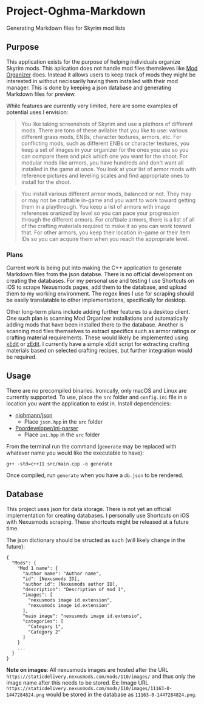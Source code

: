 # Project-Oghma-Markdown

Generating Markdown files for Skyrim mod lists

## Purpose

This application exists for the purpose of helping individuals organize Skyrim mods. This aplication does not handle mod files themsleves like [Mod Organizer](https://github.com/Modorganizer2/modorganizer) does. Instead it allows users to keep track of  mods they might be interested in without necissarily having them installed with their mod manager. This is done by keeping a json database and generating Markdown files for preview.

While features are currently very limited, here are some examples of potential uses I envision:

> You like taking screenshots of Skyrim and use a plethora of different mods. There are tons of these avilable that you like to use: various different grass mods, ENBs, character textures, armors, etc. For conflicting mods, such as different ENBs or character textures, you keep a set of images in your organizer for the ones you use so you can compare them and pick which one you want for the shoot. For modular mods like armors, you have hundreds and don't want all installed in the game at once. You look at your list of armor mods with reference pictures and leveling scales and find appropriate ones to install for the shoot.

> You install various different armor mods, balanced or not. They may or may not be craftable in-game and you want to work toward getting them in a playthrough. You keep a list of armors with image references oranized by level so you can pace your progression through the different armors. For craftbale armors, there is a list of all of the crafting materials required to make it so you can work toward that. For other armors, you keep their location in-game or their item IDs so you can acquire them when you reach the appropriate level.

### Plans

Current work is being put into making the C++ application to generate Markdown files from the json databse. There is no official development on creating the databases. For my personal use and testing I use Shortcuts on iOS to scrape Nexusmods pages, add them to the database, and upload them to my working environment. The regex lines I use for scraping should be easily translatable to other implementations, specifically for desktop.

Other long-term plans include adding further features to a desktop client. One such plan is scanning Mod Organizer installations and automatically adding mods that have been installed there to the database. Another is scanning mod files themselves to extract specifics such as armor ratings or crafting material requirements. These would likely be implemented using [xEdit](https://github.com/TES5Edit/TES5Edit) or [zEdit](https://github.com/z-edit/zedit). I currently have a simple xEdit script for extracting crafting materials based on selected crafting recipes, but further integration would be required.

## Usage

There are no precompiled binaries. Ironically, only macOS and Linux are currently supported. To use, place the `src` folder and     `config.ini` file in a location you want the application to exist in. Install dependencies:

+ [nlohmann/json](https://github.com/nlohmann/json)
    + Place `json.hpp` in the `src` folder
+ [Poordeveloper/ini-parser](https://github.com/Poordeveloper/ini-parser)
    + Place `ini.hpp` in the `src` folder

From the terminal run the command (`generate` may be replaced with whatever name you would like the executable to have):

    g++ -std=c++11 src/main.cpp -o generate

Once compiled, run `generate` when you have a `db.json` to be rendered.

## Database

This project uses json for data storage. There is not yet an official implementation for creating databases. I personally use Shortcuts on iOS with Nexusmods scraping. These shortcuts might be released at a future time.

The json dictionary should be structed as such (will likely change in the future):

    {
      "Mods": {
        "Mod 1 name": {
          "author name": "Author name",
          "id": [Nexusmods ID],
          "author id": [Nexusmods author ID],
          "description": "Description of mod 1",
          "images": [
            "nexusmods image id.extension",
            "nexusmods image id.extension"
          ],
          "main image": "nexusmods image id.extensio",
          "categories": [
            "Category 1",
            "Category 2"
          ]
        }
        ...
      }
    }

**Note on images**: All nexusmods images are hosted after the URL `https://staticdelivery.nexusmods.com/mods/110/images/` and thus only the image name after this needs to be stored. Ex: Image URL `https://staticdelivery.nexusmods.com/mods/110/images/11163-0-1447284824.png` would be stored in the database as `11163-0-1447284824.png`.
